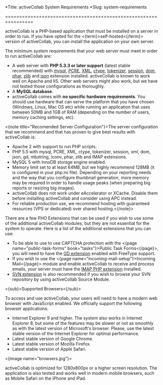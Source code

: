 *Title: activeCollab System Requirements
*Slug: system-requirements

================================================================

activeCollab is a PHP-based application that must be installed on a server in order to run. If you have opted for the <{term}>self-hosted<{/term}> version of activeCollab, you can install the application on your own server.

The minimum system requirements that your web server must meet in order to run activeCollab are:

- A web server with **PHP 5.3.3 or later support** (latest stable recommended) with <a href="http://www.php.net/manual/en/book.mysql.php">mysql</a>, <a href="http://www.php.net/manual/en/book.pcre.php">PCRE</a>, <a href="http://www.php.net/manual/en/book.xml.php">XML</a>, <a href="http://www.php.net/manual/en/book.ctype.php">ctype</a>, <a href="http://www.php.net/manual/en/book.tokenizer.php">tokenizer</a>, <a href="http://www.php.net/manual/en/book.session.php">session</a>, <a href="http://www.php.net/manual/en/book.dom.php">dom</a>, <a href="http://us3.php.net/book.phar.php">phar</a>, <a href="http://us3.php.net/book.zlib.php">zlib</a> and <a href="http://www.php.net/manual/en/book.json.php">json</a> extension installed. activeCollab is known to work well on Apache and IIS. Other web servers might also work, but we have not tested those configurations as thoroughly.
- A **MySQL database**.
- activeCollab comes with **no specific hardware requirements**. You should use hardware that can serve the platform that you have chosen (Windows, Linux, Mac OS etc) while running an application that uses between 50MB and 1GB of RAM (depending on the number of users, memory caching settings, etc).

<{note title="Recomended Server Configuration"}>The server configuration that we recommend and that has proven to give best results with activeCollab is:

- Apache 2 with support to run PHP scripts.
- PHP 5.5 with mysql, PCRE, XML, ctype, tokenizer, session, xml, dom, json, gd, mbstring, iconv, phar, zlib and IMAP extensions.
- MySQL 5 with InnoDB storage engine enabled.
- Memory limit set to at least 64MB, but we highly recommend 128MB (it is configured in your php.ini file). Depending on your reporting needs and the way that you configure thumbnail generation, more memory may be required in order to handle usage peaks (when preparing big reports or resizing big images).
- activeCollab does not work under eAccelerator or XCache. Disable them before installing activeCollab and consider using APC instead.
- For reliable production use, we recommend hosting with guaranteed resources (VPS or dedicated) over shared hosting.<{/note}>

There are a few PHO Extensions that can be used if you wish to use some of the additional activeCollab modules, but they are not essential for the system to operate. Here is a list of the additional extensions that you can use:

- To be able to use to use CAPTCHA protection with the <{page name="public-task-forms" book="tasks"}>Public Task Forms<{/page}>, you will need to have the <a href="http://us1.php.net/manual/en/book.image.php">GD extension</a> enabled with FreeType support.
- If you wish to use the <{page name="incoming-mail-setup"}>Incoming Mail<{/page}> module and enable activeCollab to receive and process emails, your server must have the <a href="http://www.php.net/manual/en/book.imap.php">IMAP PHP extension</a> installed.
- <a href="http://php.net/manual/en/book.svn.php">SVN extension</a> is also recommended if you wish to browse your SVN repository by using activeCollab Source Module.

<{sub}>Supported Browsers<{/sub}>

To access and use activeCollab, your users will need to have a modern web browser with JavaScript enabled. We officially support the following browser applications:

- Internet Explorer 9 and higher. The system also works in Internet Explorer 8, but some of the features may be slower or not as smoothly as with the latest version of Microsoft's browser. Please, use the latest stable version of the Internet Explorer for optimal performance.
- Latest stable version of Google Chrome.
- Latest stable version of Mozilla Firefox.
- Latest stable version of Apple Safari.

<{image name="browsers.jpg"}>

activeCollab is optimized for 1280x800px or a higher screen resolution. The application is also tested and works well in modern mobile browsers, such as Mobile Safari on the iPhone and iPad.